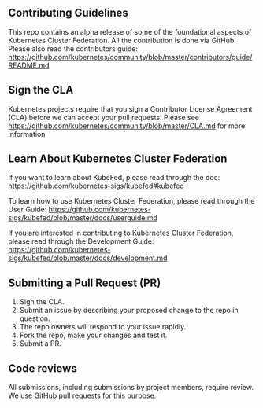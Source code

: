 ## Contributing Guidelines
This repo contains an alpha release of some of the foundational aspects of Kubernetes Cluster Federation. All the contribution is done via GitHub. Please also read the contributors guide: https://github.com/kubernetes/community/blob/master/contributors/guide/README.md

## Sign the CLA
Kubernetes projects require that you sign a Contributor License Agreement (CLA) before we can accept your pull requests. Please see https://github.com/kubernetes/community/blob/master/CLA.md for more information

## Learn About Kubernetes Cluster Federation
If you want to learn about KubeFed, please read through the doc:
https://github.com/kubernetes-sigs/kubefed#kubefed

To learn how to use Kubernetes Cluster Federation, please read through the User Guide:
https://github.com/kubernetes-sigs/kubefed/blob/master/docs/userguide.md

If you are interested in contributing to Kubernetes Cluster Federation, please read through the Development Guide:
https://github.com/kubernetes-sigs/kubefed/blob/master/docs/development.md


## Submitting a Pull Request (PR)
1. Sign the CLA.
2. Submit an issue by describing your proposed change to the repo in question.
3. The repo owners will respond to your issue rapidly.
4. Fork the repo, make your changes and test it.
5. Submit a PR.

## Code reviews
All submissions, including submissions by project members, require review. We use GitHub pull requests for this purpose.
